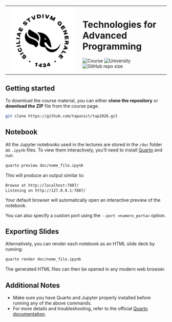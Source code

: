 <table>
  <tr>
    <td width="220" align="center">
      <picture>
        <source media="(prefers-color-scheme: dark)" srcset="assets/logo-dark.png">
        <source media="(prefers-color-scheme: light)" srcset="assets/logo-light.png">
        <img alt="unict logo" src="assets/logo-light.png" width="200">
      </picture>
    </td>
    <td>
      <h1>Technologies for Advanced Programming</h1>

![Course](https://img.shields.io/badge/Course-TAP%202025%2F26-green)
![University](https://img.shields.io/badge/University-UNICT-orange)
![GitHub repo size](https://img.shields.io/github/repo-size/tapunict/tap2026)
    </td>
  </tr>
</table>

## Getting started
To download the course material, you can either **clone the repository** or **download the ZIP** file from the course page.
```bash
git clone https://github.com/tapunict/tap2026.git
```

## Notebook
All the Jupyter notebooks used in the lectures are stored in the `/doc` folder as `.ipynb` files.
To view them interactively, you’ll need to install [Quarto](https://quarto.org/docs/get-started/) and run:

```bash
quarto preview doc/nome_file.ipynb
```
This will produce an output similar to:
```text
Browse at http://localhost:7887/
Listening on http://127.0.0.1:7887/
```
Your default browser will automatically open an interactive preview of the notebook.

You can also specify a custom port using the `--port <numero_porta>` option.

## Exporting Slides
Alternatively, you can render each notebook as an HTML slide deck by running:
```bash
quarto render doc/nome_file.ipynb
```
The generated HTML files can then be opened in any modern web browser.

## Additional Notes
- Make sure you have Quarto and Jupyter properly installed before running any of the above commands.
- For more details and troubleshooting, refer to the official [Quarto documentation](https://quarto.org/docs/get-started/).
